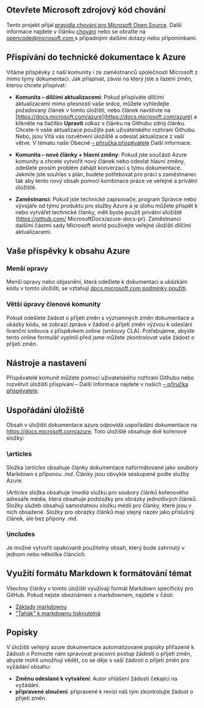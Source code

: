 ## <a name="microsoft-open-source-code-of-conduct"></a>Otevřete Microsoft zdrojový kód chování

Tento projekt přijal [pravidla chování pro Microsoft Open Source](https://opensource.microsoft.com/codeofconduct/).
Další informace najdete v článku [chování](https://opensource.microsoft.com/codeofconduct/faq/) nebo se obraťte na [ opencode@microsoft.com ](mailto:opencode@microsoft.com) s případnými dalšími dotazy nebo připomínkami.

## <a name="contribute-to-azure-technical-documentation"></a>Přispívání do technické dokumentace k Azure
Vítáme příspěvky z naší komunity i ze zaměstnanců společnosti Microsoft z mimo týmy dokumentaci. Jak přispívat, závisí na který jste a řazení změn, kterou chcete přispívat:

* **Komunita – dílčími aktualizacemi**: Pokud přispíváte dílčími aktualizacemi mimo přesnosti vaše srdce, můžete vyhledejte požadovaný článek v tomto úložišti, nebo článek navštivte na [https://docs.microsoft.com/azure](https://docs.microsoft.com/azure) a klikněte na tlačítko **Upravit** odkaz v článku na Githubu zdroj článku. Chcete-li vaše aktualizace použijte pak uživatelského rozhraní Githubu. Nebo, jsou Vítá vás rozvětvení úložiště a odeslat aktualizace z vaší větve. V tématu naše Obecné [– příručka přispěvatele](https://docs.microsoft.com/contribute/) Další informace.

* **Komunita – nové články + hlavní změny**: Pokud jste součástí Azure komunity a chcete vytvořit nový článek nebo odeslat hlavní změny, odešlete prosím problém zahájit konverzaci s týmu dokumentace. Jakmile jste souhlas s plán, budete potřebovat pro práci s zaměstnanec tak aby tento nový obsah pomocí kombinace práce ve veřejné a privátní úložiště. 

* **Zaměstnanci**: Pokud jste technické zapisovače, program Správce nebo vývojáře od týmu produktu pro služby Azure a je úlohu můžete přispět k nebo vytvářet technické články, měli byste použít privátní úložiště (https://github.com/ MicrosoftDocs/azure-docs-pr). Zaměstnanci dalšími částmi sady Microsoft world používejte veřejné úložišti dílčími aktualizacemi.

## <a name="about-your-contributions-to-azure-content"></a>Vaše příspěvky k obsahu Azure
### <a name="minor-corrections"></a>Menší opravy
Menší opravy nebo objasnění, která odešlete k dokumentaci a ukázkám kódu v tomto úložišti, se vztahují [docs.microsoft.com podmínky použití](https://docs.microsoft.com/legal/termsofuse).

### <a name="larger-submissions-from-community-members"></a>Větší úpravy členové komunity
Pokud odešlete žádost o přijetí změn s významných změn dokumentace a ukázky kódu, se zobrazí zpráva v žádost o přijetí změn výzvou k odeslání licenční smlouva s příspěvkem online (smlouvy CLA). Potřebujeme, abyste tento online formulář vyplnili před jsme můžete zkontrolovat vaše žádost o přijetí změn.

## <a name="tools-and-setup"></a>Nástroje a nastavení
Přispěvatelé komunit můžete pomocí uživatelského rozhraní Githubu nebo rozvětvit úložišti přispívání – Další informace najdete v našich [– příručka přispěvatele](https://docs.microsoft.com/contribute). 

## <a name="repository-organization"></a>Uspořádání úložiště
Obsah v úložišti dokumentace azure odpovídá uspořádání dokumentace na https://docs.microsoft.com/azure. Toto úložiště obsahuje dvě kořenové složky:

### <a name="articles"></a>\articles
Složka *\articles* obsahuje články dokumentace naformátované jako soubory Markdown s příponou *.md*. Články jsou obvykle seskupené podle služby Azure.

*\Articles* složka obsahuje *\media* složku pro soubory článků kořenového adresáře média, která obsahuje podsložky pro obrázky jednotlivých článků.  Složky služeb obsahují samostatnou složku médií pro články, které jsou v nich obsažené. Složky pro obrázky článků mají stejný název jako příslušný článek, ale bez přípony *.md*.

### <a name="includes"></a>\includes
Je možné vytvořit opakovaně použitelný obsah, který bude zahrnutý v jednom nebo několika článcích. 

## <a name="how-to-use-markdown-to-format-your-topic"></a>Využití formátu Markdown k formátování témat
Všechny články v tomto úložišti využívají formát Markdown specifický pro GitHub. Pokud nejste obeznámeni s markdownem, najdete v části:

* [Základy markdownu](https://help.github.com/articles/markdown-basics/)
* ["Tahák" k markdownu tisknutelná](https://guides.github.com/pdfs/markdown-cheatsheet-online.pdf)


## <a name="labels"></a>Popisky
V úložišti veřejný azure dokumentace automatizované popisky přiřazené k žádosti o Pomozte nám spravovat pracovní postup žádosti o přijetí změn, abyste mohli umožňují vědět, co se děje s vaší žádosti o přijetí změn pro vyžádání obsahu:

* **Změnu odeslané k vytváření**: Autor ohlášení žádosti čekající na vyžádání.
* **připravené sloučení**: připravené k revizi náš tým zkontrolujte žádost o přijetí změn.


